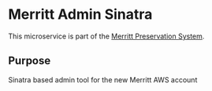 # Merritt Admin Sinatra

This microservice is part of the [Merritt Preservation System](https://github.com/CDLUC3/mrt-doc). 

## Purpose

Sinatra based admin tool for the new Merritt AWS account